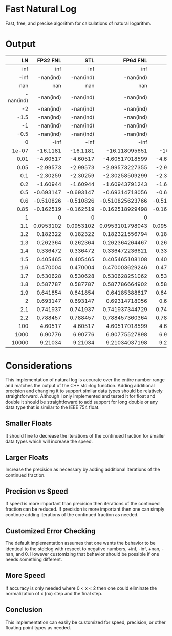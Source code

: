 # Fast Natural Log
Fast, free, and precise algorithm for calculations of natural logarithm.

# Output
|        LN |  FP32 FNL |       STL |        FP64 FNL |             STL |
|----------:|----------:|----------:|----------------:|----------------:|
|       inf |       inf |       inf |             inf |             inf |
|      -inf | -nan(ind) | -nan(ind) |       -nan(ind) |       -nan(ind) |
|       nan |       nan |       nan |             nan |             nan |
| -nan(ind) | -nan(ind) | -nan(ind) |       -nan(ind) |       -nan(ind) |
|        -2 | -nan(ind) | -nan(ind) |       -nan(ind) |       -nan(ind) |
|      -1.5 | -nan(ind) | -nan(ind) |       -nan(ind) |       -nan(ind) |
|        -1 | -nan(ind) | -nan(ind) |       -nan(ind) |       -nan(ind) |
|      -0.5 | -nan(ind) | -nan(ind) |       -nan(ind) |       -nan(ind) |
|         0 |      -inf |      -inf |            -inf |            -inf |
|     1e-07 |  -16.1181 |  -16.1181 |   -16.118095651 |   -16.118095651 |
|      0.01 |  -4.60517 |  -4.60517 |  -4.60517018599 |  -4.60517018599 |
|      0.05 |  -2.99573 |  -2.99573 |  -2.99573227355 |  -2.99573227355 |
|       0.1 |  -2.30259 |  -2.30259 |  -2.30258509299 |  -2.30258509299 |
|       0.2 |  -1.60944 |  -1.60944 |  -1.60943791243 |  -1.60943791243 |
|       0.5 | -0.693147 | -0.693147 |  -0.69314718056 |  -0.69314718056 |
|       0.6 | -0.510826 | -0.510826 | -0.510825623766 | -0.510825623766 |
|      0.85 | -0.162519 | -0.162519 | -0.162518929498 | -0.162518929498 |
|         1 |         0 |         0 |               0 |               0 |
|       1.1 | 0.0953102 | 0.0953102 | 0.0953101798043 | 0.0953101798043 |
|       1.2 |  0.182322 |  0.182322 |  0.182321556794 |  0.182321556794 |
|       1.3 |  0.262364 |  0.262364 |  0.262364264467 |  0.262364264467 |
|       1.4 |  0.336472 |  0.336472 |  0.336472236621 |  0.336472236621 |
|       1.5 |  0.405465 |  0.405465 |  0.405465108108 |  0.405465108108 |
|       1.6 |  0.470004 |  0.470004 |  0.470003629246 |  0.470003629246 |
|       1.7 |  0.530628 |  0.530628 |  0.530628251062 |  0.530628251062 |
|       1.8 |  0.587787 |  0.587787 |  0.587786664902 |  0.587786664902 |
|       1.9 |  0.641854 |  0.641854 |   0.64185388617 |  0.641853886172 |
|         2 |  0.693147 |  0.693147 |   0.69314718056 |   0.69314718056 |
|       2.1 |  0.741937 |  0.741937 |  0.741937344729 |  0.741937344729 |
|       2.2 |  0.788457 |  0.788457 |  0.788457360364 |  0.788457360364 |
|       100 |   4.60517 |   4.60517 |   4.60517018599 |   4.60517018599 |
|      1000 |   6.90776 |   6.90776 |   6.90775527898 |   6.90775527898 |
|     10000 |   9.21034 |   9.21034 |   9.21034037198 |   9.21034037198 |

# Considerations

This implementation of natural log is accurate over the entire number range and matches the output of the C++ std::log function. Adding additional precision and changing it to support similar data types should be relatively straightforward. Although I only implemented and tested it for float and double it should be straightfoward to add support for long double or any data type that is similar to the IEEE 754 float.

## Smaller Floats

It should fine to decrease the iterations of the continued fraction for smaller data types which will increase the speed.

## Larger Floats

Increase the precision as necessary by adding additional iterations of the continued fraction.

## Precision vs Speed

If speed is more important than precision then iterations of the continued fraction can be reduced. If precision is more important then one can simply continue adding iterations of the continued fraction as needed.

## Customized Error Checking

The default implementation assumes that one wants the behavior to be identical to the std::log with respect to negative numbers, +inf, -inf, +nan, -nan, and 0. However customizing that behavior should be possible if one needs something different.

## More Speed

If accuracy is only needed where 0 < x < 2 then one could eliminate the normalization of x (nx) step and the final step.

## Conclusion

This implementation can easily be customized for speed, precision, or other floating point types as needed.
